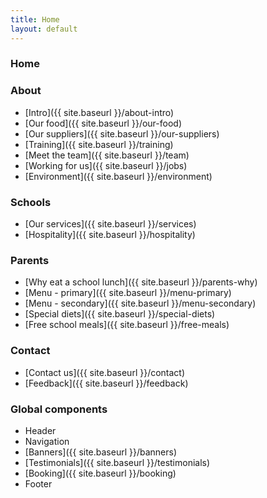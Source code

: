 ```yaml
---
title: Home
layout: default
---
```


### Home

### About
- [Intro]({{ site.baseurl }}/about-intro)
- [Our food]({{ site.baseurl }}/our-food)
- [Our suppliers]({{ site.baseurl }}/our-suppliers)
- [Training]({{ site.baseurl }}/training)
- [Meet the team]({{ site.baseurl }}/team)
- [Working for us]({{ site.baseurl }}/jobs)
- [Environment]({{ site.baseurl }}/environment)

### Schools
- [Our services]({{ site.baseurl }}/services)
- [Hospitality]({{ site.baseurl }}/hospitality)

### Parents
- [Why eat a school lunch]({{ site.baseurl }}/parents-why)
- [Menu - primary]({{ site.baseurl }}/menu-primary)
- [Menu - secondary]({{ site.baseurl }}/menu-secondary)
- [Special diets]({{ site.baseurl }}/special-diets)
- [Free school meals]({{ site.baseurl }}/free-meals)

### Contact
- [Contact us]({{ site.baseurl }}/contact)
- [Feedback]({{ site.baseurl }}/feedback)

### Global components
- Header
- Navigation
- [Banners]({{ site.baseurl }}/banners)
- [Testimonials]({{ site.baseurl }}/testimonials)
- [Booking]({{ site.baseurl }}/booking)
- Footer
